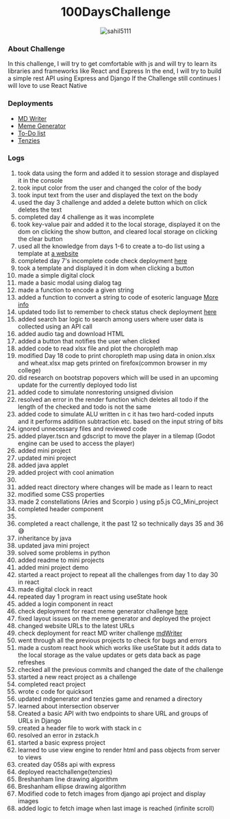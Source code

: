 <h1 align="center"> 100DaysChallenge </h1>

<p align="center"> <img src="https://komarev.com/ghpvc/?username=sahil5111&label=Profile%20views&color=0e75b6&style=flat" alt="sahil5111" /> </p>

### About Challenge
In this challenge, I will try to get comfortable with js and will try to learn its libraries and frameworks like React and Express 
In the end, I will try to build a simple rest API using Express and Django 
If the Challenge still continues I will love to use React Native

### Deployments
- [MD Writer](https://6380ee9ba04cfb4970e707f8--warm-cheesecake-318fd4.netlify.app/)
- [Meme Generator](https://637244b0a5d3273e669bd68a--fabulous-croquembouche-489c39.netlify.app/)
- [To-Do list](https://sahil5111.github.io/100DayChallenge/)
- [Tenzies](https://638c591f8856275a8062c226--bespoke-banoffee-e5e793.netlify.app/)

### Logs

001. took data using the form and added it to session storage and displayed it in the console
002. took input color from the user and changed the color of the body 
003. took input text from the user and displayed the text on the body
004. used the day 3 challenge and added a delete button which on click deletes the text 
005. completed day 4 challenge as it was incomplete
006. took key-value pair and added it to the local storage, displayed it on the dom on clicking the show button, and cleared local storage on clicking the clear button
007. used all the knowledge from days 1-6 to create a to-do list using a template at [a website](https://mdbootstrap.com/docs/standard/extended/to-do-list/)
008. completed day 7's incomplete code check deployment [here](https://sahil5111.github.io/100DayChallenge/) 
009. took a template and displayed it in dom when clicking a button
010. made a simple digital clock
011. made a basic modal using dialog tag
012. made a function to encode a given string <!-- solution to a very challenging quiz-->
013. added a function to convert a string to code of esoteric language [More info](https://www.youtube.com/watch?v=hdHjjBS4cs8)
014. updated todo list to remember to check status check deployment [here](https://sahil5111.github.io/100DayChallenge/)
015. added search bar logic to search among users where user data is collected using an API call
016. added audio tag and download HTML
017. added a button that notifies the user when clicked
018. added code to read xlsx file and plot the choropleth map
019. modified Day 18 code to print choropleth map using data in onion.xlsx and wheat.xlsx map gets printed on firefox(common browser in my college)
020. did research on bootstrap popovers which will be used in an upcoming update for the currently deployed todo list
021. added code to simulate nonrestoring unsigned division
022. resolved an error in the render function which deletes all todo if the length of the checked and todo is not the same
023. added code to simulate ALU written in c it has two hard-coded inputs and it performs addition subtraction etc. based on the input string of bits
024. ignored unnecessary files and reviewed code
025. added player.tscn and gdscript to move the player in a tilemap (Godot engine can be used to access the player)
026. added mini project
027. updated mini project
028. added java applet
029. added project with cool animation
030. 
031. added react directory where changes will be made as I learn to react
032. modified some CSS properties
033. made 2 constellations (Aries and Scorpio ) using p5.js CG_Mini_project
034. completed header component
035. 
036. completed a react challenge, it the past 12 so technically days 35 and 36 😅
037. inheritance by java
038. updated java mini project
039. solved some problems in python
040. added readme to mini projects <!--as friends were facing problems starting projects on their local devices -->
041. added mini project demo
042. started a react project to repeat all the challenges from day 1 to day 30 in react
043. made digital clock in react
044. repeated day 1 program in react using useState hook
045. added a login component in react
046. check deployment for react meme generator challenge [here](https://637244b0a5d3273e669bd68a--fabulous-croquembouche-489c39.netlify.app/)
047. fixed layout issues on the meme generator and deployed the project
048. changed website URLs to the latest URLs
049. check deployment for react MD writer challenge [mdWriter](https://6380ee9ba04cfb4970e707f8--warm-cheesecake-318fd4.netlify.app/)
050. went through all the previous projects to check for bugs and errors
051. made a custom react hook which works like useState but it adds data to the local storage as the value updates or gets data back as page refreshes
052. checked all the previous commits and changed the date of the challenge
053. started a new react project as a challenge
054. completed react project
055. wrote c code for quicksort
056. updated mdgenerator and tenzies game and renamed a directory
057. learned about intersection observer
058. Created a basic API with two endpoints to share URL and groups of URLs in Django
059. created a header file to work with stack in c
060. resolved an error in zstack.h
061. started a basic express project 
062. learned to use view engine to render html and pass objects from server to views
063. created day 058s api with express
064. deployed reactchallenge(tenzies)
065. Breshanham line drawing algorithm
066. Breshanham ellipse drawing algorithm
067. Modified code to fetch images from django api project and display images
068. added logic to fetch image when last image is reached (infinite scroll)